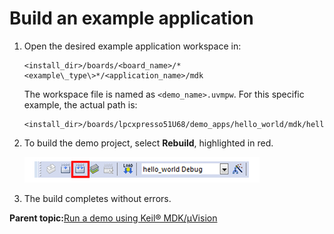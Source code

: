 # Build an example application

1.  Open the desired example application workspace in:

    ```
    <install_dir>/boards/<board_name>/*<example\_type\>*/<application_name>/mdk
    ```

    The workspace file is named as `<demo_name>.uvmpw`. For this specific example, the actual path is:

    ```
    <install_dir>/boards/lpcxpresso51U68/demo_apps/hello_world/mdk/hello_world.uvmpw
    ```

2.  To build the demo project, select **Rebuild**, highlighted in red.

    ![](../images/build_the_demo.png "Build the demo")

3.  The build completes without errors.

**Parent topic:**[Run a demo using Keil® MDK/μVision](../topics/run_a_demo_using_keil__mdk_vision.md)

